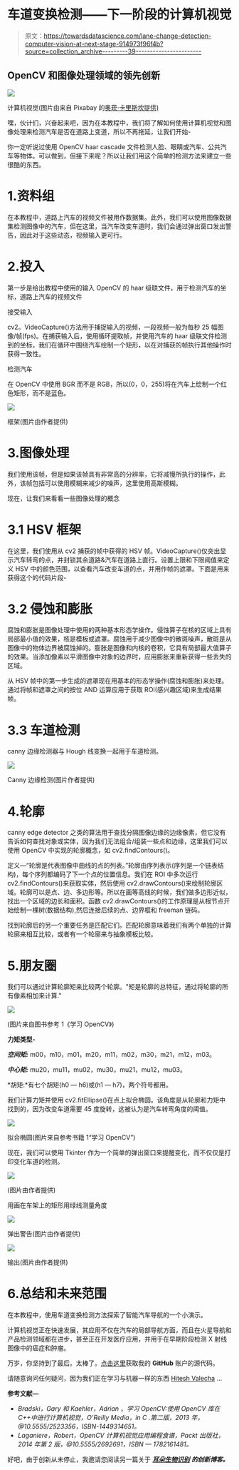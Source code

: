# 车道变换检测——下一阶段的计算机视觉

> 原文：<https://towardsdatascience.com/lane-change-detection-computer-vision-at-next-stage-914973f96f4b?source=collection_archive---------39----------------------->

## OpenCV 和图像处理领域的领先创新

![](img/462540077a874abd3f1a7cb6e225b493.png)

计算机视觉(图片由来自 Pixabay 的[奥莰·卡里斯坎提供)](https://pixabay.com/illustrations/ai-future-intelligence-brain-4846063/)

嘿，伙计们，兴奋起来吧，因为在本教程中，我们将了解如何使用计算机视觉和图像处理来检测汽车是否在道路上变道，所以不再拖延，让我们开始-

你一定听说过使用 OpenCV haar cascade 文件检测人脸、眼睛或汽车、公共汽车等物体。可以做到，但接下来呢？所以让我们用这个简单的检测方法来建立一些很酷的东西。

# 1.资料组

在本教程中，道路上汽车的视频文件被用作数据集。此外，我们可以使用图像数据集检测图像中的汽车，但在这里，当汽车改变车道时，我们会通过弹出窗口发出警告，因此对于这些动态，视频输入更可行。

# 2.投入

第一步是给出教程中使用的输入 OpenCV 的 haar 级联文件，用于检测汽车的坐标，道路上汽车的视频文件

接受输入

cv2。VideoCapture()方法用于捕捉输入的视频，一段视频一般为每秒 25 幅图像/帧(fps)。在捕获输入后，使用循环提取帧，并使用汽车的 haar 级联文件检测到的坐标，我们在循环中围绕汽车绘制一个矩形，以在对捕获的帧执行其他操作时获得一致性。

检测汽车

在 OpenCV 中使用 BGR 而不是 RGB，所以(0，0，255)将在汽车上绘制一个红色矩形，而不是蓝色。

![](img/4e7831dbbb5999b2a1fda3998b275174.png)

框架(图片由作者提供)

# 3.图像处理

我们使用该帧，但是如果该帧具有非常高的分辨率，它将减慢所执行的操作，此外，该帧包括可以使用模糊来减少的噪声，这里使用高斯模糊。

现在，让我们来看看一些图像处理的概念

# 3.1 HSV 框架

在这里，我们使用从 cv2 捕获的帧中获得的 HSV 帧。VideoCapture()仅突出显示汽车转弯的点，并封锁其余道路&汽车在道路上直行。设置上限和下限阈值来定义 HSV 中的颜色范围，以查看汽车改变车道的点，并用作帧的遮罩。下面是用来获得这个的代码片段-

# 3.2 侵蚀和膨胀

腐蚀和膨胀是图像处理中使用的两种基本形态学操作。侵蚀算子在核的区域上具有局部最小值的效果，核是模板或遮罩。腐蚀用于减少图像中的散斑噪声，散斑是从图像中的物体边界被腐蚀掉的。膨胀是图像和内核的卷积，它具有局部最大值算子的效果。当添加像素以平滑图像中对象的边界时，应用膨胀来重新获得一些丢失的区域。

从 HSV 帧中的第一步生成的遮罩现在用基本的形态学操作(腐蚀和膨胀)来处理。通过将帧和遮罩之间的按位 AND 运算应用于获取 ROI(感兴趣区域)来生成结果帧。

# 3.3 车道检测

canny 边缘检测器与 Hough 线变换一起用于车道检测。

![](img/4dea39aebae072d07d76b694d1665eac.png)

Canny 边缘检测(图片作者提供)

# 4.轮廓

canny edge detector 之类的算法用于查找分隔图像边缘的边缘像素，但它没有告诉如何查找对象或实体，因为我们无法组合/组装一些点和边缘，这里我们可以使用 OpenCV 中实现的轮廓概念，如 cv2.findContours()。

定义—“轮廓是代表图像中曲线的点的列表。”轮廓由序列表示(序列是一个链表结构)，每个序列都编码了下一个点的位置信息。我们在 ROI 中多次运行 cv2.findContours()来获取实体，然后使用 cv2.drawContours()来绘制轮廓区域。轮廓可以是点、边、多边形等。所以在画等高线的时候，我们做多边形近似，找出一个区域的边长和面积。函数 cv2.drawContours()的工作原理是从根节点开始绘制一棵树(数据结构),然后连接后续的点、边界框和 freeman 链码。

找到轮廓后的另一个重要任务是匹配它们。匹配轮廓意味着我们有两个单独的计算轮廓来相互比较，或者有一个轮廓来与抽象模板比较。

# 5.朋友圈

我们可以通过计算轮廓矩来比较两个轮廓。"矩是轮廓的总特征，通过将轮廓的所有像素相加来计算."

![](img/30ade37b902b75a27b61774562a1e7f0.png)

(图片来自图书参考 1《学习 OpenCV》)

**力矩类型-**

***空间矩:*** m00，m10，m01，m20，m11，m02，m30，m21，m12，m03。

***中心矩:*** mu20，mu11，mu02，mu30，mu21，mu12，mu03。

*胡矩:*有七个胡矩(h0 — h6)或(h1 — h7)，两个符号都用。

我们计算力矩并使用 cv2.fitEllipse()在点上拟合椭圆。该角度是从轮廓和力矩中找到的，因为改变车道需要 45 度旋转，这被认为是汽车转弯角度的阈值。

![](img/c7978b4529077908d894d797fd0000a8.png)

拟合椭圆(图片来自参考书籍 1“学习 OpenCV”)

现在，我们可以使用 Tkinter 作为一个简单的弹出窗口来提醒变化，而不仅仅是打印变化车道的检测。

![](img/ccca9b2c79d4fe5fdc59b3071dded618.png)

(图片由作者提供)

用画在车架上的矩形用绿线测量角度

![](img/a924d99e7883f6f947afefb985abbb9c.png)

弹出警告(图片由作者提供)

![](img/7cb2b5deee66189e9949054b155540b1.png)

输出(图片由作者提供)

# 6.总结和未来范围

在本教程中，使用车道变换检测方法探索了智能汽车导航的一个小演示。

计算机视觉正在快速发展，其应用不仅在汽车的局部导航方面，而且在火星导航和产品检测领域都在进步，甚至正在开发医疗应用，并用于在早期阶段检测 X 射线图像中的癌症和肿瘤。

万岁，你坚持到了最后。太棒了。[点击这里](https://github.com/Hitesh-Valecha/Car_Opencv)获取我的 **GitHub** 账户的源代码。

请随意询问任何疑问，因为我们正在学习与机器一样的东西 [Hitesh Valecha](https://medium.com/u/83a321d1f956?source=post_page-----914973f96f4b--------------------------------) …

**参考文献—**

*   *Bradski，Gary 和 Kaehler，Adrian* ，*学习 OpenCV:使用 OpenCV 库在 C++中进行计算机视觉，O'Reilly Media，in C .第二版，2013 年，@10.5555/2523356，ISBN-1449314651。*
*   *Laganiere，Robert，OpenCV 计算机视觉应用编程食谱，Packt 出版社，2014 年第 2 版，@10.5555/2692691，ISBN — 1782161481。*

好吧，由于创新从未停止，我邀请您阅读另一篇关于 [***耳朵生物识别***](/ear-biometrics-machine-learning-a-little-further-1839e5d3e322) ***的创新博客。***